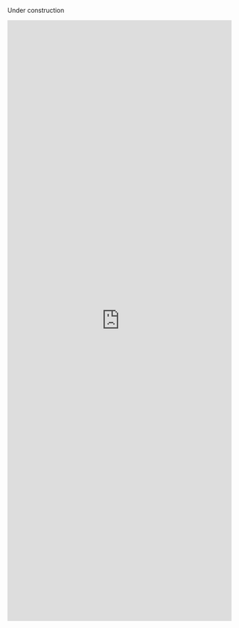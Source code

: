 Under construction
<iframe src="https://docs.google.com/spreadsheet/embeddedform?formkey=dDB1UlN4Q2k1bjRSOEhOXzdQVmFNSGc6MQ" width="100%" height="1350" frameborder="0" marginheight="0" marginwidth="0">Loading...</iframe>
